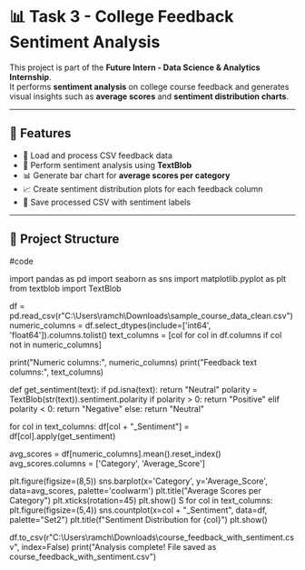 # 📊 Task 3 - College Feedback Sentiment Analysis

This project is part of the **Future Intern - Data Science & Analytics Internship**.  
It performs **sentiment analysis** on college course feedback and generates visual insights such as **average scores** and **sentiment distribution charts**.

---

## 🚀 Features
- 📂 Load and process CSV feedback data  
- 🧠 Perform sentiment analysis using **TextBlob**  
- 📊 Generate bar chart for **average scores per category**  
- 📈 Create sentiment distribution plots for each feedback column  
- 💾 Save processed CSV with sentiment labels  

---

## 📁 Project Structure
 #code

 import pandas as pd
import seaborn as sns
import matplotlib.pyplot as plt
from textblob import TextBlob

df = pd.read_csv(r"C:\Users\ramch\Downloads\sample_course_data_clean.csv")
numeric_columns = df.select_dtypes(include=['int64', 'float64']).columns.tolist()
text_columns = [col for col in df.columns if col not in numeric_columns]

print("Numeric columns:", numeric_columns)
print("Feedback text columns:", text_columns)

def get_sentiment(text):
    if pd.isna(text):
        return "Neutral"
    polarity = TextBlob(str(text)).sentiment.polarity
    if polarity > 0:
        return "Positive"
    elif polarity < 0:
        return "Negative"
    else:
        return "Neutral"

for col in text_columns:
    df[col + "_Sentiment"] = df[col].apply(get_sentiment)

avg_scores = df[numeric_columns].mean().reset_index()
avg_scores.columns = ['Category', 'Average_Score']

plt.figure(figsize=(8,5))
sns.barplot(x='Category', y='Average_Score', data=avg_scores, palette='coolwarm')
plt.title("Average Scores per Category")
plt.xticks(rotation=45)
plt.show()
S
for col in text_columns:
    plt.figure(figsize=(5,4))
    sns.countplot(x=col + "_Sentiment", data=df, palette="Set2")
    plt.title(f"Sentiment Distribution for {col}")
    plt.show()

df.to_csv(r"C:\Users\ramch\Downloads\course_feedback_with_sentiment.csv", index=False)
print("Analysis complete! File saved as course_feedback_with_sentiment.csv")


